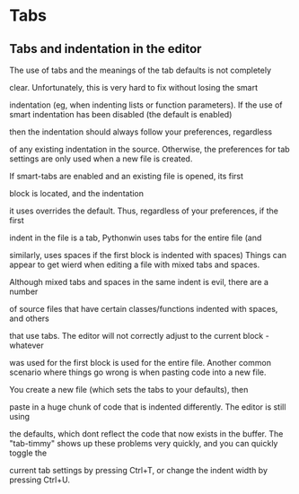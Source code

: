 # Tabs

## Tabs and indentation in the editor
The use of tabs and the meanings of the tab defaults is not completely 

clear\.  Unfortunately, this is very hard to fix without losing the smart 

indentation \(eg, when indenting lists or function parameters\)\.
If the use of smart indentation has been disabled \(the default is enabled\) 

then the indentation should always follow your preferences, regardless 

of any existing indentation in the source\.
Otherwise, the preferences for tab settings are only used when a new file is created\. 

If smart-tabs are enabled and an existing file is opened, its first 

block is located, and the indentation 

it uses overrides the default\.  Thus, regardless of your preferences, if the first 

indent in the file is a tab, Pythonwin uses tabs for the entire file \(and 

similarly, uses spaces if the first block is indented with spaces\)
Things can appear to get wierd when editing a file with mixed tabs and spaces\. 

Although mixed tabs and spaces in the same indent is evil, there are a number 

of source files that have certain classes/functions indented with spaces, and others 

that use tabs\.  The editor will not correctly adjust to the current block - whatever 

was used for the first block is used for the entire file\.
Another common scenario where things go wrong is when pasting code into a new file\. 

You create a new file \(which sets the tabs to your defaults\), then 

paste in a huge chunk of code that is indented differently\.  The editor is still using 

the defaults, which dont reflect the code that now exists in the buffer\.
The "tab-timmy" shows up these problems very quickly, and you can quickly toggle the 

current tab settings by pressing Ctrl\+T, or change the indent width by pressing Ctrl\+U\.